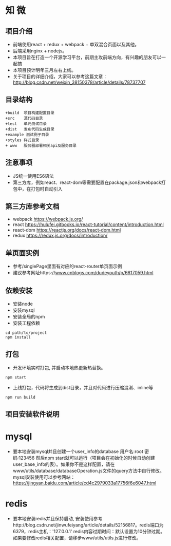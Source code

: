 # 知 微
## 项目介绍
* 前端使用react + redux + webpack + 单双混合页面以及其他。
* 后端采用nginx + nodejs。
* 本项目旨在打造一个开源学习平台，前期主攻前端方向，有兴趣的朋友可以一起搞
* 本项目预计明年三月左右上线。
* 关于项目的详细介绍，大家可以参考这篇文章：http://blog.csdn.net/weixin_38150378/article/details/78737707

## 目录结构
```
+build  项目构建配置目录
+src    源代码目录
+test   单元测试目录
+dist   发布代码生成目录
+example 测试例子目录
+styles 样式目录
+ www   服务器部署相关api及服务目录

```

## 注意事项
* JS统一使用ES6语法
* 第三方库，例如react、react-dom等需要配置在package.json和webpack打包中，在打包时自动引入

## 第三方库参考文档
* webpack https://webpack.js.org/
* react https://hulufei.gitbooks.io/react-tutorial/content/introduction.html
* react-dom https://reactjs.org/docs/react-dom.html
* redux https://redux.js.org/docs/introduction/

## 单页面实例
* 参考/singlePage里面有对应的react-router单页面示例
* 建议参考网址https://www.cnblogs.com/dudeyouth/p/6617059.html

## 依赖安装
* 安装node
* 安装mysql
* 安装全局的npm
* 安装工程依赖
```
cd path/to/project
npm install
```

## 打包
* 开发环境实时打包, 并启动本地热更新热替换。
```
npm start
```

* 上线打包，代码将生成到dist目录，并且对代码进行压缩混淆、inline等
```
npm run build
```
## 项目安装软件说明
# mysql
* 要本地安装mysql并且创建一个user_info的database 用户名:root 密码:123456 然后npm start就可以运行（项目会在初始化的时候自动创建user_base_info的表）。如果你不是这样配置，请在www/utils/database/databaseOperation.js文件的query方法中自行修改。mysql安装使用可以参考网站：https://jingyan.baidu.com/article/cd4c2979033a17756f6e6047.html
# redis
* 要本地安装redis并且保持启动, 安装使用参考http://blog.csdn.net/jinwufeiyang/article/details/52156817。redis端口为6379，redis主机：'127.0.0.1' redis内容过期时间：默认设置为10分钟过期。如果要修改redis相关配置，请移步www/utils/utils.js进行修改。